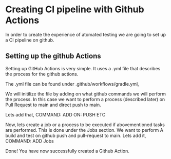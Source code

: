 # Creating CI pipeline with Github Actions
In order to create the experience of atomated testing we are going to set up a CI pipeline on github.

## Setting up the github Actions
Setting up GitHub Actions is very simple. It uses a .yml file that describes the process for the github actions.

The .yml file can be found under .github/workflows/gradle.yml,

We will initilize the file by adding on what github commands we will perform the process. In this case we want to perform a process (described later) on Pull Request to main and direct push to main.

Lets add that,
COMMAND: ADD ON: PUSH ETC

Now, lets create a job or a process to be executed if abovementioned tasks are performed. This is done under the Jobs section.
We want to perform A build and test on github push and pull-request to main.
Lets add it,
COMMAND: ADD Jobs

Done! You have now successfully created a Github Action.
